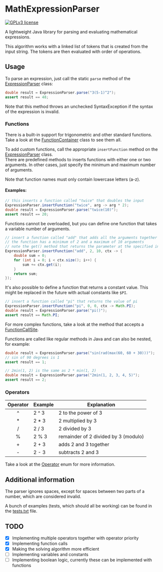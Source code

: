 # MathExpressionParser

[![GPLv3 license](https://img.shields.io/badge/License-GPLv3-blue.svg)](http://perso.crans.org/besson/LICENSE.html)

A lightweight Java library for parsing and evaluating mathematical expressions.

This algorithm works with a linked list of tokens that is created from the input string.
The tokens are then evaluated with order of operations.

## Usage

To parse an expression, just call the static `parse` method of the [ExpressionParser](core/src/main/java/me/fourteendoggo/mathexpressionparser/ExpressionParser.java) class:

```java
double result = ExpressionParser.parse("3(5-1)^2");
assert result == 48;
```

Note that this method throws an unchecked SyntaxException if the syntax of the expression is invalid.

### Functions

There is a built-in support for trigonometric and other standard functions.
Take a look at the [FunctionContainer](core/src/main/java/me/fourteendoggo/mathexpressionparser/function/FunctionContainer.java) class to see them all.

To add custom functions, call the appropriate `insertFunction` method on the [ExpressionParser](core/src/main/java/me/fourteendoggo/mathexpressionparser/ExpressionParser.java) class. <br/>
There are predefined methods to inserts functions with either one or two arguments. In other cases, just specify the minimum and maximum number of arguments.

Note that function names must only contain lowercase letters (a-z).

#### Examples:

```java
// this inserts a function called "twice" that doubles the input
ExpressionParser.insertFunction("twice", arg -> arg * 2);
double result = ExpressionParser.parse("twice(10)");
assert result == 20;
```

Functions cannot be overloaded, but you can define one function that takes a variable number of arguments.

```java
// insert a function called "add" that adds all the arguments together
// the function has a minimum of 2 and a maximum of 10 arguments
// note the get() method that returns the parameter at the specified index
ExpressionParser.insertFunction("add", 2, 10, ctx -> {
    double sum = 0;
    for (int i = 0; i < ctx.size(); i++) {
        sum += ctx.get(i);
    }
    return sum;
});
```

It's also possible to define a function that returns a constant value. This might be replaced in the future with actual constants like `$PI`.

```java
// insert a function called "pi" that returns the value of pi
ExpressionParser.insertFunction("pi", 0, 0, ctx -> Math.PI);
double result = ExpressionParser.parse("pi()");
assert result == Math.PI;
```

For more complex functions, take a look at the method that accepts a [FunctionCallSite](core/src/main/java/me/fourteendoggo/mathexpressionparser/function/FunctionCallSite.java).

Functions are called like regular methods in Java and can also be nested, for example:

```java
double result = ExpressionParser.parse("sin(rad(max(60, 60 + 30)))");
// sin of 90 degrees is 1
assert result == 1;
```

```java
// 2min(1, 2) is the same as 2 * min(1, 2)
double result = ExpressionParser.parse("2min(1, 2, 3, 4, 5)");
assert result == 2;
```

### Operators

| Operator | Example | Explanation                          |
|:--------:|---------|--------------------------------------|
|    ^     | 2 ^ 3   | 2 to the power of 3                  |
|    *     | 2 * 3   | 2 multiplied by 3                    |
|    /     | 2 / 3   | 2 divided by 3                       |
|    %     | 2 % 3   | remainder of 2 divided by 3 (modulo) |
|    +     | 2 + 3   | adds 2 and 3 together                |
|    -     | 2 - 3   | subtracts 2 and 3                    |

Take a look at the [Operator](core/src/main/java/me/fourteendoggo/mathexpressionparser/tokens/Operator.java) enum for more information.

## Additional information

The parser ignores spaces, except for spaces between two parts of a number, which are considered invalid.

A bunch of examples (tests, which should all be working) can be found in the [tests.txt](core/src/test/tests.txt) file.

## TODO

- [x] Implementing multiple operators together with operator priority
- [x] Implementing function calls
- [x] Making the solving algorithm more efficient
- [ ] Implementing variables and constants
- [ ] Implementing boolean logic, currently these can be implemented with functions
